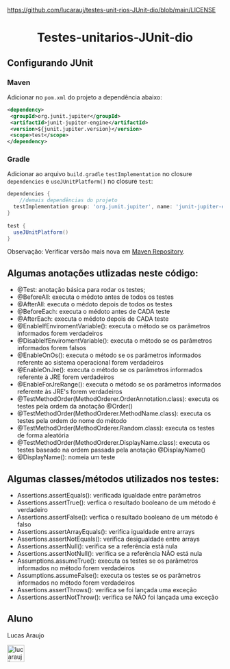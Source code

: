 https://github.com/lucarauj/testes-unit-rios-JUnit-dio/blob/main/LICENSE

<h1 align="center">
  Testes-unitarios-JUnit-dio
</h1>

## Configurando JUnit

### Maven

Adicionar no `pom.xml` do projeto a dependência abaixo:

```xml
<dependency>  
 <groupId>org.junit.jupiter</groupId>  
 <artifactId>junit-jupiter-engine</artifactId>  
 <version>${junit.jupiter.version}</version>  
 <scope>test</scope>  
</dependency>
```
### Gradle

Adicionar ao arquivo `build.gradle`  `testImplementation` no closure `dependencies` e `useJUnitPlatform()` no closure `test`:

```groovy
dependencies {  
	//demais dependências do projeto
  testImplementation group: 'org.junit.jupiter', name: 'junit-jupiter-engine', version: '5.8.2'  
}  
  
test {  
  useJUnitPlatform()  
}
```

Observação: Verificar versão mais nova em [Maven Repository](https://mvnrepository.com/artifact/org.junit.jupiter/junit-jupiter-engine).

## Algumas anotações utlizadas neste código:

- @Test: anotação básica para rodar os testes;
- @BeforeAll: executa o médoto antes de todos os testes
- @AfterAll: executa o médoto depois de todos os testes
- @BeforeEach: executa o médoto antes de CADA teste
- @AfterEach: executa o médoto depois de CADA teste
- @EnableIfEnviromentVariable(): executa o método se os parâmetros informados forem verdadeiros
- @DisableIfEnviromentVariable(): executa o método se os parâmetros informados forem falsos
- @EnableOnOs(): executa o método se os parâmetros informados referente ao sistema operacional forem verdadeiros
- @EnableOnJre(): executa o método se os parâmetros informados referente à JRE forem verdadeiros
- @EnableForJreRange(): executa o método se os parâmetros informados referente às JRE's forem verdadeiros
- @TestMethodOrder(MethodOrderer.OrderAnnotation.class): executa os testes pela ordem da anotação @Order()
- @TestMethodOrder(MethodOrderer.MethodName.class): executa os testes pela ordem do nome do método
- @TestMethodOrder(MethodOrderer.Random.class): executa os testes de forma aleatória
- @TestMethodOrder(MethodOrderer.DisplayName.class): executa os testes baseado na ordem passada pela anotação @DisplayName()
- @DisplayName(): nomeia um teste

## Algumas classes/métodos utilizados nos testes:

- Assertions.assertEquals(): verificada igualdade entre parâmetros
- Assertions.assertTrue(): verfica o resultado booleano de um método é verdadeiro
- Assertions.assertFalse(): verfica o resultado booleano de um método é falso
- Assertions.assertArrayEquals(): verifica igualdade entre arrays
- Assertions.assertNotEquals(): verifica desigualdade entre arrays
- Assertions.assertNull(): verifica se a referência está nula
- Assertions.assertNotNull(): verifica se a referência NÃO está nula
- Assumptions.assumeTrue(): executa os testes se os parâmetros informados no método forem verdadeiros
- Assumptions.assumeFalse(): executa os testes se os parâmetros informados no método forem verdadeiros
- Assertions.assertThrows(): verifica se foi lançada uma exceção
- Assertions.assertNotThrow(): verifica se NÃO foi lançada uma exceção

## Aluno

Lucas Araujo

<a href="https://www.linkedin.com/in/lucarauj"><img alt="lucarauj | LinkdeIN" width="40px" src="https://user-images.githubusercontent.com/43545812/144035037-0f415fc7-9f96-4517-a370-ccc6e78a714b.png" /></a>
